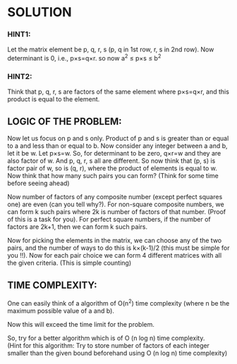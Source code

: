 # SOLUTION

### HINT1: 
Let the matrix element be p, q, r, s (p, q in 1st row, r, s in 2nd row). Now determinant is 0, i.e., p×s=q×r. so now a<sup>2</sup> ≤ p×s ≤ b<sup>2</sup>

### HINT2: 
Think that p, q, r, s are factors of the same element where p×s=q×r, and this product is equal to the element.

## LOGIC OF THE PROBLEM: 
Now let us focus on p and s only. Product of p and s is greater than or equal to a and less than or equal to b. Now consider any integer between a and b, let it be w. Let p×s=w. So, for determinant to be zero, q×r=w and they are also factor of w. And p, q, r, s all are different. So now think that (p, s) is factor pair of w, so is (q, r), where the product of elements is equal to w. Now think that how many such pairs you can form? (Think for some time before seeing ahead)

Now number of factors of any composite number (except perfect squares one) are even (can you tell why?). For non-square composite numbers, we can form k such pairs where 2k is number of factors of that number. (Proof of this is a task for you). For perfect square numbers, if the number of factors are 2k+1, then we can form k such pairs. 

Now for picking the elements in the matrix, we can choose any of the two pairs, and the number of ways to do this is k×(k-1)/2 (this must be simple for you !!). Now for each pair choice we can form 4 different matrices with all the given criteria. (This is simple counting)

## TIME COMPLEXITY:
One can easily think of a algorithm of O(n<sup>2</sup>) time complexity (where n be the maximum possible value of a and b).

Now this will exceed the time limit for the problem.

So, try for a better algorithm which is of O (n log n) time complexity.<br>
(Hint for this algorithm: Try to store number of factors of each integer smaller than the given bound beforehand using O (n log n) time complexity)
